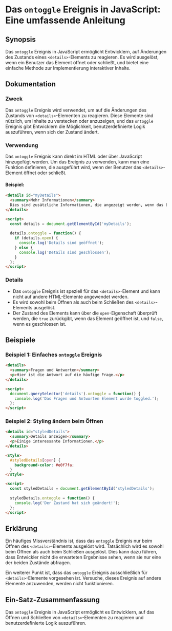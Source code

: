 <!--
Meta Description: # Das `ontoggle` Ereignis in JavaScript: Eine umfassende Anleitung ## Synopsis Das `ontoggle` Ereignis in JavaScript ermöglicht Entwicklern, auf Änder...
Meta Keywords: details, das, ontoggle, ereignis, die
-->

# Das `ontoggle` Ereignis in JavaScript: Eine umfassende Anleitung

## Synopsis
Das `ontoggle` Ereignis in JavaScript ermöglicht Entwicklern, auf Änderungen des Zustands eines `<details>`-Elements zu reagieren. Es wird ausgelöst, wenn ein Benutzer das Element öffnet oder schließt, und bietet eine einfache Methode zur Implementierung interaktiver Inhalte.

## Dokumentation
### Zweck
Das `ontoggle` Ereignis wird verwendet, um auf die Änderungen des Zustands von `<details>`-Elementen zu reagieren. Diese Elemente sind nützlich, um Inhalte zu verstecken oder anzuzeigen, und das `ontoggle` Ereignis gibt Entwicklern die Möglichkeit, benutzerdefinierte Logik auszuführen, wenn sich der Zustand ändert.

### Verwendung
Das `ontoggle` Ereignis kann direkt im HTML oder über JavaScript hinzugefügt werden. Um das Ereignis zu verwenden, kann man eine Funktion definieren, die ausgeführt wird, wenn der Benutzer das `<details>`-Element öffnet oder schließt.

#### Beispiel:
```html
<details id="myDetails">
  <summary>Mehr Informationen</summary>
  Dies sind zusätzliche Informationen, die angezeigt werden, wenn das Element geöffnet ist.
</details>

<script>
  const details = document.getElementById('myDetails');
  
  details.ontoggle = function() {
    if (details.open) {
      console.log('Details sind geöffnet');
    } else {
      console.log('Details sind geschlossen');
    }
  };
</script>
```

### Details
- Das `ontoggle` Ereignis ist speziell für das `<details>`-Element und kann nicht auf andere HTML-Elemente angewendet werden.
- Es wird sowohl beim Öffnen als auch beim Schließen des `<details>`-Elements ausgelöst.
- Der Zustand des Elements kann über die `open`-Eigenschaft überprüft werden, die `true` zurückgibt, wenn das Element geöffnet ist, und `false`, wenn es geschlossen ist.

## Beispiele
### Beispiel 1: Einfaches `ontoggle` Ereignis
```html
<details>
  <summary>Fragen und Antworten</summary>
  <p>Hier ist die Antwort auf die häufige Frage.</p>
</details>

<script>
  document.querySelector('details').ontoggle = function() {
    console.log('Das Fragen und Antworten Element wurde toggled.');
  };
</script>
```

### Beispiel 2: Styling ändern beim Öffnen
```html
<details id="styledDetails">
  <summary>Details anzeigen</summary>
  <p>Einige interessante Informationen.</p>
</details>

<style>
  #styledDetails[open] {
    background-color: #e0f7fa;
  }
</style>

<script>
  const styledDetails = document.getElementById('styledDetails');
  
  styledDetails.ontoggle = function() {
    console.log('Der Zustand hat sich geändert!');
  };
</script>
```

## Erklärung
Ein häufiges Missverständnis ist, dass das `ontoggle` Ereignis nur beim Öffnen des `<details>`-Elements ausgelöst wird. Tatsächlich wird es sowohl beim Öffnen als auch beim Schließen ausgelöst. Dies kann dazu führen, dass Entwickler nicht die erwarteten Ergebnisse sehen, wenn sie nur eine der beiden Zustände abfragen. 

Ein weiterer Punkt ist, dass das `ontoggle` Ereignis ausschließlich für `<details>`-Elemente vorgesehen ist. Versuche, dieses Ereignis auf andere Elemente anzuwenden, werden nicht funktionieren.

## Ein-Satz-Zusammenfassung
Das `ontoggle` Ereignis in JavaScript ermöglicht es Entwicklern, auf das Öffnen und Schließen von `<details>`-Elementen zu reagieren und benutzerdefinierte Logik auszuführen.